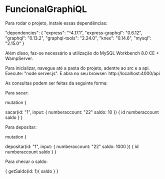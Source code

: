 # FuncionalGraphiQL

Para rodar o projeto, instale essas dependências:

"dependencies": {
    "express": "^4.17.1",
    "express-graphql": "0.6.12",
    "graphql": "0.13.2",
    "graphql-tools": "2.24.0",
    "knex": "0.14.6",
    "mysql": "2.15.0"
  }

Além disso, faz-se necessário a utilização do MySQL Workbench 8.0 CE + WampServer. 

Para inicializar, navegue até a pasta do projeto, adentre ao src e a api. Execute: "node server.js".
E abra no seu browser: http://localhost:4000/api

As consultas podem ser feitas da seguinte forma:

Para sacar:

mutation {
  
  sacar(id: "1", input: {
    numberaccount: "22"
saldo: 	10
  }) {
    id
    numberaccount
    saldo
  } 
}

Para depositar:

mutation {
  
  depositar(id: "1", input: {
    numberaccount: "22"
saldo: 	1000
  }) {
    id
    numberaccount
    saldo
  } 
}

Para checar o saldo:

{ 
  getSaldo(id: 1){
    saldo
  }
}






